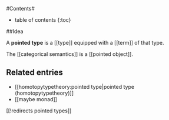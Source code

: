 #Contents#
* table of contents
{:toc}

##Idea

A **pointed type** is a [[type]] equipped with a [[term]] of that type.

The [[categorical semantics]] is a [[pointed object]].

## Related entries

* [[homotopytypetheory:pointed type|pointed type (homotopytypetheory)]]
* [[maybe monad]]


[[!redirects pointed types]]